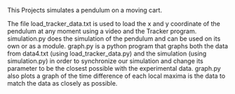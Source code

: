 This Projects simulates a pendulum on a moving cart.

The file load_tracker_data.txt is used to load the x and y coordinate of the pendulum at any moment using a video and the Tracker program.
simulation.py does the simulation of the pendulum and can be used on its own or as a module.
graph.py is a python program that graphs both the data from data4.txt (using load_tracker_data.py) and the simulation (using simulation.py) in order to synchronize our simulation and change its parameter to be the closest possible with the experimental data.
graph.py also plots a graph of the time difference of each local maxima is the data to match the data as closely as possible.
